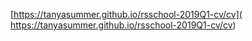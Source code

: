 [https://tanyasummer.github.io/rsschool-2019Q1-cv/cv]( https://tanyasummer.github.io/rsschool-2019Q1-cv/cv)